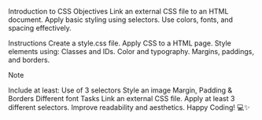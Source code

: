 Introduction to CSS
Objectives
Link an external CSS file to an HTML document. Apply basic styling using selectors. Use colors, fonts, and spacing effectively.

Instructions
Create a style.css file. Apply CSS to a HTML page. Style elements using: Classes and IDs. Color and typography. Margins, paddings, and borders.

Note

Include at least:
Use of 3 selectors
Style an image
Margin, Padding & Borders
Different font
Tasks
Link an external CSS file.
Apply at least 3 different selectors.
Improve readability and aesthetics.
Happy Coding! 💻✨
